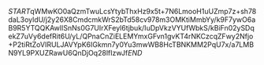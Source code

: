 $START$qWMwKO0aQzmTwuLcsYtybThxHz9x5t+7N6LmooH1uUZmp7z+sh78daL3oyldU/j2y26X8CmdcmkWrS2bTd58cv978m3OMKtiMmbYy/k9F7ywO6aB9R5YTQQKAwIlSnNs0G7UIrXFeyl6tjbuk/IuDpVkzVYUfWbkS/kBiFn02ySDqekZ7uVy6defRit6U/yL/QPnaCnZiELEMYmxGFvn1gvKT4rNKCzcqZFwy2Nfjo+P2tiRtZoVIRULJAVYpK6IGkmn7y0Yu3mwWB8HcTBNKMM2PqU7x/a7LMBN9YL9PXUZRawU6QnDjOq28lfIzwJf$END$